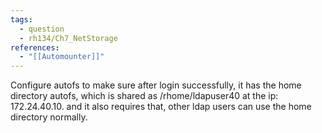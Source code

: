 ```yaml
---
tags:
  - question
  - rh134/Ch7_NetStorage
references:
  - "[[Automounter]]"
---
```

Configure autofs to make sure after login successfully, it has the home directory autofs, which is shared as /rhome/ldapuser40 at the ip: 172.24.40.10. and it also requires that, other ldap users can use the home directory normally.